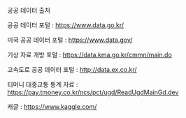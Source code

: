 공공 데이터 출처

  공공 데이터 포털 : https://www.data.go.kr/
  
  미국 공공 데이터 포털 : https://www.data.gov/
  
  기상 자료 개방 포털 : https://data.kma.go.kr/cmmn/main.do
  
  고속도로 공공 데이터 포털 : http://data.ex.co.kr/
  
  티머니 대중교통 통계 자료 : https://pay.tmoney.co.kr/ncs/pct/ugd/ReadUgdMainGd.dev
  
  캐글 : https://www.kaggle.com/

